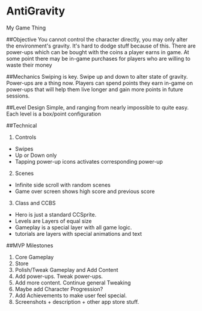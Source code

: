 # AntiGravity
My Game Thing

##Objective
You cannot control the character directly, you may only alter the environment's gravity. It's hard to dodge stuff because of this. There are power-ups which can be bought with the coins a player earns in game. At some point there may be in-game purchases for players who are willing to waste their money

##Mechanics
Swiping is key. Swipe up and down to alter state of gravity. Power-ups are a thing now. Players can spend points they earn in-game on power-ups that will help them live longer and gain more points in future sessions.

##Level Design
Simple, and ranging from nearly impossible to quite easy. Each level is a box/point configuration

##Technical
1. Controls
  * Swipes
  * Up or Down only
  * Tapping power-up icons activates corresponding power-up
2. Scenes
  * Infinite side scroll with random scenes
  * Game over screen shows high score and previous score
3. Class and CCBS
  * Hero is just a standard CCSprite.
  * Levels are Layers of equal size
  * Gameplay is a special layer with all game logic.
  * tutorials are layers with special animations and text

##MVP Milestones
1. Core Gameplay
2. Store
2. Polish/Tweak Gameplay and Add Content
3. Add power-ups. Tweak power-ups.
4. Add more content. Continue general Tweaking
5. Maybe add Character Progression?
6. Add Achievements to make user feel special.
7. Screenshots + description + other app store stuff.
